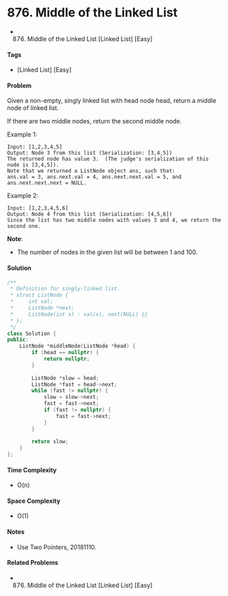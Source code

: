 # 876. Middle of the Linked List
- 876. Middle of the Linked List [Linked List] [Easy]

#### Tags
- [Linked List] [Easy]

#### Problem
Given a non-empty, singly linked list with head node head, return a middle node of linked list.

If there are two middle nodes, return the second middle node.

Example 1:

    Input: [1,2,3,4,5]
    Output: Node 3 from this list (Serialization: [3,4,5])
    The returned node has value 3.  (The judge's serialization of this node is [3,4,5]).
    Note that we returned a ListNode object ans, such that:
    ans.val = 3, ans.next.val = 4, ans.next.next.val = 5, and ans.next.next.next = NULL.

Example 2:

    Input: [1,2,3,4,5,6]
    Output: Node 4 from this list (Serialization: [4,5,6])
    Since the list has two middle nodes with values 3 and 4, we return the second one.
 
**Note**:

- The number of nodes in the given list will be between 1 and 100.

#### Solution
``` C++
/**
 * Definition for singly-linked list.
 * struct ListNode {
 *     int val;
 *     ListNode *next;
 *     ListNode(int x) : val(x), next(NULL) {}
 * };
 */
class Solution {
public:
    ListNode *middleNode(ListNode *head) {
        if (head == nullptr) {
            return nullptr;
        }
        
        ListNode *slow = head;
        ListNode *fast = head->next;
        while (fast != nullptr) {
            slow = slow->next;
            fast = fast->next;
            if (fast != nullptr) {
                fast = fast->next;
            }
        }
        
        return slow;
    }
};
```

#### Time Complexity
- O(n)

#### Space Complexity
- O(1)

#### Notes
- Use Two Pointers, 20181110.

#### Related Problems
- 876. Middle of the Linked List [Linked List] [Easy]
